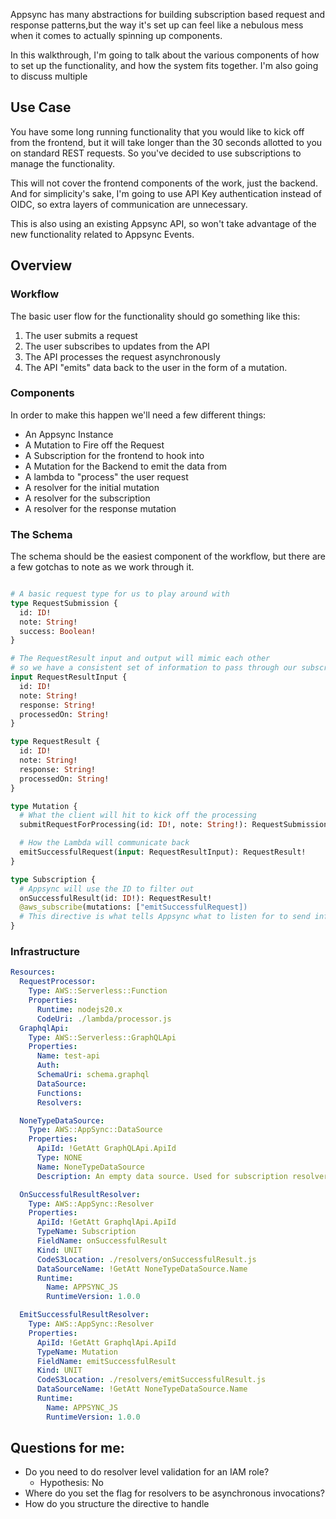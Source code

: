 Appsync has many abstractions for building subscription based request and response patterns,but the way it's set up can feel like a nebulous mess when it comes to actually spinning up components.

In this walkthrough, I'm going to talk about the various components of how to set up the functionality, and how the system fits together. I'm also going to discuss multiple

## Use Case

You have some long running functionality that you would like to kick off from the frontend, but it will take longer than the 30 seconds allotted to you on standard REST requests. So you've decided to use subscriptions to manage the functionality.

This will not cover the frontend components of the work, just the backend. And for simplicity's sake, I'm going to
use API Key authentication instead of OIDC, so extra layers of communication are unnecessary.

This is also using an existing Appsync API, so won't take advantage of the new functionality related to Appsync Events.

## Overview

### Workflow

The basic user flow for the functionality should go something like this:

1. The user submits a request
2. The user subscribes to updates from the API
3. The API processes the request asynchronously
4. The API "emits" data back to the user in the form of a mutation.

### Components

In order to make this happen we'll need a few different things:

- An Appsync Instance
- A Mutation to Fire off the Request
- A Subscription for the frontend to hook into
- A Mutation for the Backend to emit the data from
- A lambda to "process" the user request
- A resolver for the initial mutation
- A resolver for the subscription
- A resolver for the response mutation

### The Schema

The schema should be the easiest component of the workflow, but there are a few gotchas to note as we work through it.

```schema.graphql

# A basic request type for us to play around with
type RequestSubmission {
  id: ID!
  note: String!
  success: Boolean!
}

# The RequestResult input and output will mimic each other
# so we have a consistent set of information to pass through our subscription
input RequestResultInput {
  id: ID!
  note: String!
  response: String!
  processedOn: String!
}

type RequestResult {
  id: ID!
  note: String!
  response: String!
  processedOn: String!
}

type Mutation {
  # What the client will hit to kick off the processing
  submitRequestForProcessing(id: ID!, note: String!): RequestSubmission

  # How the Lambda will communicate back
  emitSuccessfulRequest(input: RequestResultInput): RequestResult!
}

type Subscription {
  # Appsync will use the ID to filter out
  onSuccessfulResult(id: ID!): RequestResult!
  @aws_subscribe(mutations: ["emitSuccessfulRequest])
  # This directive is what tells Appsync what to listen for to send information back to the user
}
```

### Infrastructure

```template.yaml
Resources:
  RequestProcessor:
    Type: AWS::Serverless::Function
    Properties:
      Runtime: nodejs20.x
      CodeUri: ./lambda/processor.js
  GraphqlApi:
    Type: AWS::Serverless::GraphQLApi
    Properties:
      Name: test-api
      Auth:
      SchemaUri: schema.graphql
      DataSource:
      Functions:
      Resolvers:

  NoneTypeDataSource:
    Type: AWS::AppSync::DataSource
    Properties:
      ApiId: !GetAtt GraphQLApi.ApiId
      Type: NONE
      Name: NoneTypeDataSource
      Description: An empty data source. Used for subscription resolvers that do not require a data source.

  OnSuccessfulResultResolver:
    Type: AWS::AppSync::Resolver
    Properties:
      ApiId: !GetAtt GraphqlApi.ApiId
      TypeName: Subscription
      FieldName: onSuccessfulResult
      Kind: UNIT
      CodeS3Location: ./resolvers/onSuccessfulResult.js
      DataSourceName: !GetAtt NoneTypeDataSource.Name
      Runtime:
        Name: APPSYNC_JS
        RuntimeVersion: 1.0.0

  EmitSuccessfulResultResolver:
    Type: AWS::AppSync::Resolver
    Properties:
      ApiId: !GetAtt GraphqlApi.ApiId
      TypeName: Mutation
      FieldName: emitSuccessfulResult
      Kind: UNIT
      CodeS3Location: ./resolvers/emitSuccessfulResult.js
      DataSourceName: !GetAtt NoneTypeDataSource.Name
      Runtime:
        Name: APPSYNC_JS
        RuntimeVersion: 1.0.0

```

## Questions for me:

- Do you need to do resolver level validation for an IAM role?
  - Hypothesis: No
- Where do you set the flag for resolvers to be asynchronous invocations?
- How do you structure the directive to handle
